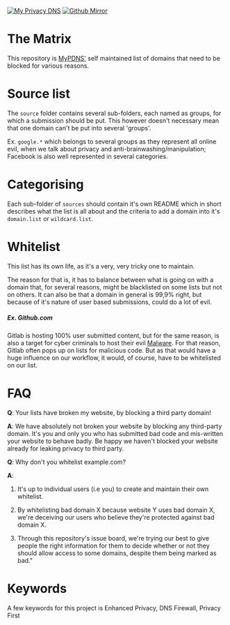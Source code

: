 [![My Privacy DNS](https://img.shields.io/badge/View-Mirror-e24329.svg?logo=gitlab&style=plastic)](https://mypdns.org/my-privacy-dns/matrix)
[![Github Mirror](https://img.shields.io/badge/View-Mirror-e24329.svg?logo=github&style=plastic)](https://github.com/mypdns/matrix)

# The Matrix

This repository is [MyPDNS'](https://mypdns.org/explore) self maintained list of domains that
need to be blocked for various reasons.

# Source list
The `source` folder contains several sub-folders, each named as groups,
for which a submission should be put. This however doesn't necessary
mean that one domain can't be put into several 'groups'.

Ex. `google.*` which belongs to several groups as they represent all
online evil, when we talk about privacy and anti-brainwashing/manipulation;
Facebook is also well represented in several categories.

# Categorising
Each sub-folder of `sources` should contain it's own README which in
short describes what the list is all about and the criteria to add a domain
into it's `domain.list` or `wildcard.list`.

# Whitelist
This list has its own life, as it's a very, very tricky one to
maintain.

The reason for that is, it has to balance between what is going on with
a domain that, for several reasons, might be blacklisted on some lists
but not on others. It can also be that a domain in general is 99,9%
right, but because of it's nature of user based submissions, could do a
lot of evil.

##### Ex. Github.com

Gitlab is hosting 100% user submitted content, but for the same reason, is also a
target for cyber criminals to host their evil
[Malware](https://en.wikipedia.org/wiki/Malware). For that reason, Gitlab often
pops up on lists for malicious code. But as that
would have a huge influence on our workflow, it would, of course, have to be
whitelisted on our list.

# FAQ
**Q**: Your lists have broken my website, by blocking a third party
domain!

**A**: We have absolutely not broken your website by blocking any
third-party domain.
It's you and only you who has submitted bad code and mis-written your
website to behave badly. Be happy we haven't blocked your website
already for leaking privacy to third party.

**Q**: Why don't you whitelist example.com?

**A**:

1) It's up to individual users (i.e you) to create and maintain their own whitelist.

2) By whitelisting bad domain X because website Y uses bad domain X, we're deceiving our users who believe they're protected against bad domain X.

3) Through this repository's issue board, we're trying our best to give people the right information for them to decide whether or not they should allow access to some domains, despite them being marked as bad."
# Keywords
A few keywords for this project is Enhanced Privacy, DNS Firewall,
Privacy First
